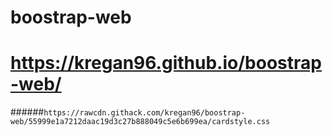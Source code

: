 # boostrap-web
# https://kregan96.github.io/boostrap-web/
######```https://rawcdn.githack.com/kregan96/boostrap-web/55999e1a7212daac19d3c27b888049c5e6b699ea/cardstyle.css```
